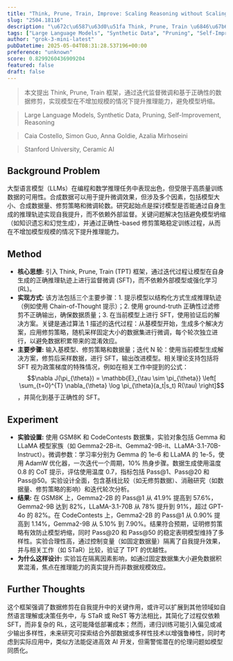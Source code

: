 ```yaml
---
title: "Think, Prune, Train, Improve: Scaling Reasoning without Scaling Models"
slug: "2504.18116"
description: "\u672c\u6587\u63d0\u51fa Think, Prune, Train \u6846\u67b6\uff0c\u901a\u8fc7\u8fed\u4ee3\u76d1\u7763\u5fae\u8c03\u548c\u57fa\u4e8e\u6b63\u786e\u6027\u7684\u6570\u636e\u4fee\u526a\uff0c\u5b9e\u73b0\u6a21\u578b\u5728\u4e0d\u589e\u52a0\u89c4\u6a21\u7684\u60c5\u51b5\u4e0b\u63d0\u5347\u63a8\u7406\u80fd\u529b\uff0c\u907f\u514d\u6a21\u578b\u574d\u7f29\u3002"
tags: ["Large Language Models", "Synthetic Data", "Pruning", "Self-Improvement", "Reasoning"]
author: "grok-3-mini-latest"
pubDatetime: 2025-05-04T08:31:28.537196+00:00
preference: "unknown"
score: 0.8299260436909204
featured: false
draft: false
---
```


> 本文提出 Think, Prune, Train 框架，通过迭代监督微调和基于正确性的数据修剪，实现模型在不增加规模的情况下提升推理能力，避免模型坍缩。

> Large Language Models, Synthetic Data, Pruning, Self-Improvement, Reasoning 

> Caia Costello, Simon Guo, Anna Goldie, Azalia Mirhoseini

> Stanford University, Ceramic AI 

## Background Problem

大型语言模型（LLMs）在编程和数学推理任务中表现出色，但受限于高质量训练数据的可用性。合成数据可以用于提升微调效果，但涉及多个因素，包括模型大小、合成数据量、修剪策略和微调轮数。研究起始点是探讨模型是否能通过自身生成的推理轨迹实现自我提升，而不依赖外部监督。关键问题解决包括避免模型坍缩（如知识遗忘和幻觉生成），并通过正确性-based 修剪策略稳定训练过程，从而在不增加模型规模的情况下提升推理能力。

## Method

*   **核心思想:** 引入 Think, Prune, Train (TPT) 框架，通过迭代过程让模型在自身生成的正确推理轨迹上进行监督微调 (SFT)，而不依赖外部模型或强化学习 (RL)。
*   **实现方式:** 该方法包括三个主要步骤：1. 提示模型以结构化方式生成推理轨迹（例如使用 Chain-of-Thought 提示）；2. 使用 ground-truth 正确性过滤修剪不正确输出，确保数据质量；3. 在当前模型上进行 SFT，使用验证后的解决方案。关键是通过算法 1 描述的迭代过程：从基模型开始，生成多个解决方案，应用修剪策略，随机采样固定大小的数据集进行微调，每个轮次独立进行，以避免数据积累带来的混淆效应。
*   **主要步骤:** 输入基模型、修剪策略和数据量；迭代 N 轮：使用当前模型生成解决方案，修剪后采样数据，进行 SFT，输出改进模型。相关理论支持包括将 SFT 视为政策梯度的特殊情况，例如在相关工作中提到的公式：$$\nabla J(\pi_{\theta}) = \mathbb{E}_{\tau \sim \pi_{\theta}} \left[ \sum_{t=0}^{T} \nabla_{\theta} \log \pi_{\theta}(a_t|s_t) R(\tau) \right]$$，并简化到基于正确性的 SFT。

## Experiment

*   **实验设置:** 使用 GSM8K 和 CodeContests 数据集，实验对象包括 Gemma 和 LLaMA 模型家族（如 Gemma2-2B-it、Gemma2-9B-it、LLaMA-3.1-70B-Instruct）。微调参数：学习率分别为 Gemma 的 1e-6 和 LLaMA 的 1e-5，使用 AdamW 优化器，一次迭代一个周期，10% 热身步骤。数据生成使用温度 0.8 的 CoT 提示，评估使用温度 0.7，指标包括 Pass@1、Pass@20 和 Pass@50。实验设计全面，包含基线比较（如无修剪数据）、消融研究（如数据量、修剪策略的影响）和迭代轮次分析。
*   **结果:** 在 GSM8K 上，Gemma2-2B 的 Pass@1 从 41.9% 提高到 57.6%，Gemma2-9B 达到 82%，LLaMA-3.1-70B 从 78% 提升到 91%，超过 GPT-4o 的 82%。在 CodeContests 上，Gemma2-2B 的 Pass@1 从 0.90% 提高到 1.14%，Gemma2-9B 从 5.10% 到 7.90%。结果符合预期，证明修剪策略有效防止模型坍缩，同时 Pass@20 和 Pass@50 的稳定表明模型维持了多样性。实验合理性高，通过控制变量（如固定数据量）隔离了自我提升效果，并与相关工作（如 STaR）比较，验证了 TPT 的优越性。
*   **为什么这样设计:** 实验旨在隔离因素影响，如通过固定数据集大小避免数据积累混淆，焦点在推理能力的真实提升而非数据规模效应。

## Further Thoughts 

这个框架强调了数据修剪在自我提升中的关键作用，或许可以扩展到其他领域如自然语言理解或决策任务中，与 STaR 或 ReST 等方法相比，其简化了过程仅依赖 SFT，而非复杂的 RL，这可能降低部署成本；然而，递归训练可能引入偏见或减少输出多样性，未来研究可探索结合外部数据或多样性技术以增强鲁棒性，同时考虑到实际应用中，类似方法能促进高效 AI 开发，但需警惕潜在的伦理问题如模型同质化。